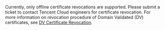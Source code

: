 Currently, only offline certificate revocations are supported. Please submit a ticket to contact Tencent Cloud engineers for certificate revocation.
For more information on revocation procedure of Domain Validated (DV) certificates, see [DV Certificate Revocation](https://intl.cloud.tencent.com/document/product/1007/30174).

